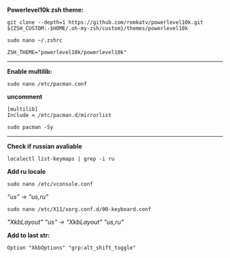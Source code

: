 **Powerlevel10k zsh theme:**
```
git clone --depth=1 https://github.com/romkatv/powerlevel10k.git ${ZSH_CUSTOM:-$HOME/.oh-my-zsh/custom}/themes/powerlevel10k
```
```
sudo nano ~/.zshrc
```
```
ZSH_THEME="powerlevel10k/powerlevel10k"
```
****
**Enable multilib:**
```
sudo nano /etc/pacman.conf
```
**uncomment**
```
[multilib]
Include = /etc/pacman.d/mirrorlist
```
```
sudo pacman -Sy
```
****
**Check if russian avaliable**
```
localectl list-keymaps | grep -i ru
```

**Add ru locale**
```
sudo nano /etc/vconsole.conf
```
*"us" -> "us,ru"*
```
sudo nano /etc/X11/xorg.conf.d/00-keyboard.conf
```
*"XkbLayout" "us" -> "XkbLayout" "us,ru"*

**Add to last str:**
```
Option "XkbOptions" "grp:alt_shift_toggle"
```
